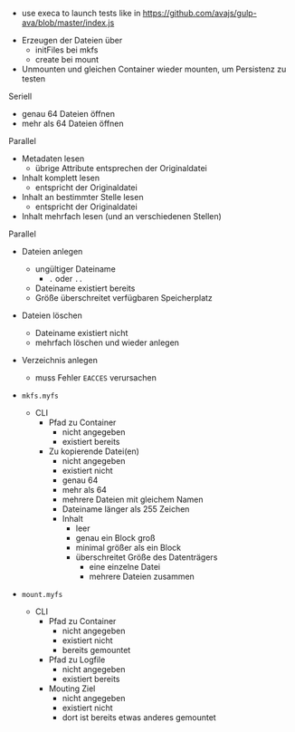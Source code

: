 * use execa to launch tests like in https://github.com/avajs/gulp-ava/blob/master/index.js

- Erzeugen der Dateien über
  - initFiles bei mkfs
  - create bei mount
- Unmounten und gleichen Container wieder mounten, um Persistenz zu testen

Seriell
- genau 64 Dateien öffnen
- mehr als 64 Dateien öffnen

Parallel
- Metadaten lesen
  - übrige Attribute entsprechen der Originaldatei
- Inhalt komplett lesen
  - entspricht der Originaldatei
- Inhalt an bestimmter Stelle lesen
  - entspricht der Originaldatei
- Inhalt mehrfach lesen (und an verschiedenen Stellen)

Parallel
- Dateien anlegen
  - ungültiger Dateiname
    - `.` oder `..`
  - Dateiname existiert bereits
  - Größe überschreitet verfügbaren Speicherplatz
- Dateien löschen
  - Dateiname existiert nicht
  - mehrfach löschen und wieder anlegen
- Verzeichnis anlegen
  - muss Fehler `EACCES` verursachen

- `mkfs.myfs`
  - CLI
    - Pfad zu Container
      - nicht angegeben
      - existiert bereits
    - Zu kopierende Datei(en)
      - nicht angegeben
      - existiert nicht
      - genau 64
      - mehr als 64
      - mehrere Dateien mit gleichem Namen
      - Dateiname länger als 255 Zeichen
      - Inhalt
        - leer
        - genau ein Block groß
        - minimal größer als ein Block
        - überschreitet Größe des Datenträgers
          - eine einzelne Datei
          - mehrere Dateien zusammen

- `mount.myfs`
  - CLI
    - Pfad zu Container
      - nicht angegeben
      - existiert nicht
      - bereits gemountet
    - Pfad zu Logfile
      - nicht angegeben
      - existiert bereits
    - Mouting Ziel
      - nicht angegeben
      - existiert nicht
      - dort ist bereits etwas anderes gemountet
